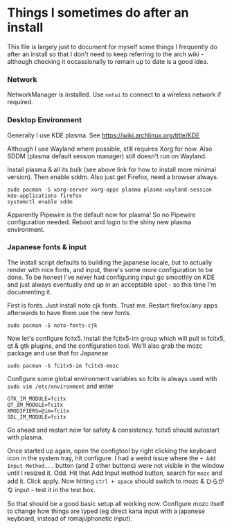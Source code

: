 # Things I sometimes do after an install

This file is largely just to document for myself some things I frequently do after an install so that I don't need to keep referring
to the arch wiki - although checking it occassionally to remain up to date is a good idea.

### Network

NetworkManager is installed.  Use `nmtui` to connect to a wireless network if required.

### Desktop Environment

Generally I use KDE plasma.  See https://wiki.archlinux.org/title/KDE

Although I use Wayland where possible, still requires Xorg for now.  Also SDDM (plasma default session manager) still doesn't run on Wayland.

Install plasma & all its bulk (see above link for how to install more minimal version).  Then enable sddm.  Also just get Firefox, need a browser always.

```
sudo pacman -S xorg-server xorg-apps plasma plasma-wayland-session kde-applications firefox
systemctl enable sddm
```

Apparently Pipewire is the default now for plasma!  So no Pipewire configuration needed.  Reboot and login to the shiny new plasma environment.

### Japanese fonts & input

The install script defaults to building the japanese locale, but to actually render with nice fonts, and input, there's some more configuration to be done.
To be honest I've never had configuring input go smoothly on KDE and just always eventually end up in an acceptable spot - so this time I'm documenting it.

First is fonts.  Just install noto cjk fonts.  Trust me.  Restart firefox/any apps afterwards to have them use the new fonts.

```
sudo pacman -S noto-fonts-cjk
```

Now let's configure fcitx5.  Install the fcitx5-im group which will pull in fcitx5, qt & gtk plugins, and the configuration tool.  We'll also grab the mozc
package and use that for Japanese

```
sudo pacman -S fcitx5-im fcitx5-mozc
```

Configure some global environment variables so fcitx is always used with `sudo vim /etc/environment` and enter
```
GTK_IM_MODULE=fcitx
QT_IM_MODULE=fcitx
XMODIFIERS=@im=fcitx
SDL_IM_MODULE=fcitx
```

Go ahead and restart now for safety & consistency.  fcitx5 should autostart with plasma.

Once started up again, open the configtool by right clicking the keyboard icon in the system tray, hit configure.
I had a weird issue where the `+ Add Input Method...` button (and 2 other buttons) were not visible in the window until I resized it.  Odd.
Hit that Add Input method button, search for `mozc` and add it.  Click apply.
Now hitting `ctrl + space` should switch to mozc & ひらがな input - test it in the test box.

So that should be a good basic setup all working now.  Configure mozc itself to change how things are typed (eg direct kana input with a japanese keyboard, instead of romaji/phonetic input). 
